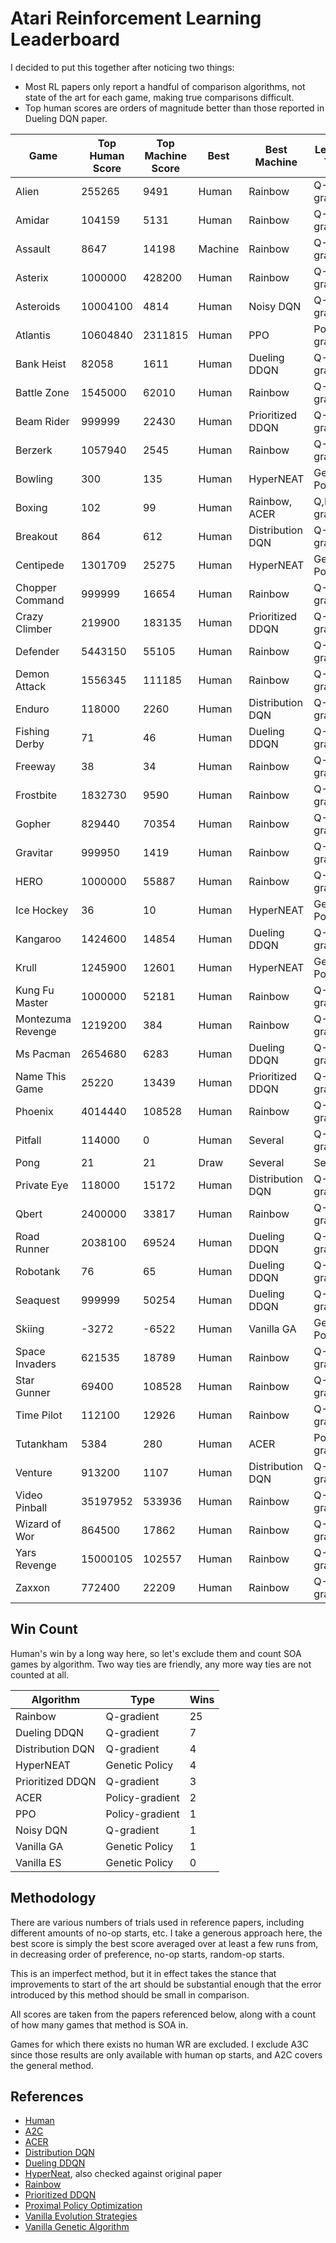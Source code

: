 # Atari Reinforcement Learning Leaderboard

I decided to put this together after noticing two things:

- Most RL papers only report a handful of comparison algorithms, not state of the
art for each game, making true comparisons difficult.
- Top human scores are orders of magnitude better than those reported in Dueling DQN paper.

| Game | Top Human Score | Top Machine Score | Best | Best Machine | Learning Type |
| --- | --- | --- | --- | --- | --- |
| Alien | 255265 | 9491 | Human | Rainbow | Q-gradient |
| Amidar | 104159 | 5131 | Human | Rainbow | Q-gradient |
| Assault | 8647 | 14198 | Machine | Rainbow | Q-gradient |
| Asterix | 1000000 | 428200 | Human | Rainbow | Q-gradient |
| Asteroids | 10004100 | 4814 | Human | Noisy DQN | Q-gradient |
| Atlantis | 10604840 | 2311815 | Human | PPO | Policy-gradient |
| Bank Heist | 82058 | 1611 | Human | Dueling DDQN | Q-gradient |
| Battle Zone | 1545000 | 62010 | Human | Rainbow | Q-gradient |
| Beam Rider | 999999 | 22430 | Human | Prioritized DDQN | Q-gradient |
| Berzerk | 1057940 | 2545 | Human | Rainbow | Q-gradient |
| Bowling | 300 | 135 | Human | HyperNEAT | Genetic Policy |
| Boxing | 102 | 99 | Human | Rainbow, ACER | Q,Policy-gradient |
| Breakout | 864 | 612 | Human | Distribution DQN | Q-gradient |
| Centipede | 1301709 | 25275 | Human | HyperNEAT | Genetic Policy |
| Chopper Command | 999999 | 16654 | Human | Rainbow | Q-gradient |
| Crazy Climber | 219900 | 183135 | Human | Prioritized DDQN | Q-gradient |
| Defender | 5443150 | 55105 | Human | Rainbow | Q-gradient |
| Demon Attack | 1556345 | 111185 | Human | Rainbow | Q-gradient |
| Enduro | 118000 | 2260 | Human | Distribution DQN | Q-gradient |
| Fishing Derby | 71 | 46 | Human | Dueling DDQN | Q-gradient |
| Freeway | 38 | 34 | Human | Rainbow | Q-gradient |
| Frostbite | 1832730 | 9590 | Human | Rainbow | Q-gradient |
| Gopher | 829440 | 70354 | Human | Rainbow | Q-gradient |
| Gravitar | 999950 | 1419 | Human | Rainbow | Q-gradient |
| HERO | 1000000 | 55887 | Human | Rainbow | Q-gradient |
| Ice Hockey | 36 | 10 | Human | HyperNEAT | Genetic Policy |
| Kangaroo | 1424600 | 14854 | Human | Dueling DDQN | Q-gradient |
| Krull | 1245900 | 12601 | Human | HyperNEAT | Genetic Policy |
| Kung Fu Master | 1000000 | 52181 | Human | Rainbow | Q-gradient |
| Montezuma Revenge | 1219200 | 384 | Human | Rainbow | Q-gradient |
| Ms Pacman | 2654680 | 6283 | Human | Dueling DDQN | Q-gradient |
| Name This Game | 25220 | 13439 | Human | Prioritized DDQN | Q-gradient |
| Phoenix | 4014440 | 108528 | Human | Rainbow | Q-gradient |
| Pitfall | 114000 | 0 | Human | Several | Q-gradient |
| Pong | 21 | 21 | Draw | Several | Several |
| Private Eye | 118000 | 15172 | Human | Distribution DQN | Q-gradient |
| Qbert | 2400000 | 33817 | Human | Rainbow | Q-gradient |
| Road Runner | 2038100 | 69524 | Human | Dueling DDQN | Q-gradient |
| Robotank | 76 | 65 | Human | Dueling DDQN | Q-gradient |
| Seaquest | 999999 | 50254 | Human | Dueling DDQN | Q-gradient |
| Skiing | -3272 | -6522 | Human | Vanilla GA | Genetic Policy |
| Space Invaders | 621535 | 18789 | Human | Rainbow | Q-gradient |
| Star Gunner | 69400 | 108528 | Human | Rainbow | Q-gradient |
| Time Pilot | 112100 | 12926 | Human | Rainbow | Q-gradient |
| Tutankham | 5384 | 280 | Human | ACER | Policy-gradient |
| Venture | 913200 | 1107 | Human | Distribution DQN | Q-gradient |
| Video Pinball | 35197952 | 533936 | Human | Rainbow | Q-gradient |
| Wizard of Wor | 864500 | 17862 | Human | Rainbow | Q-gradient |
| Yars Revenge | 15000105 | 102557 | Human | Rainbow | Q-gradient |
| Zaxxon | 772400 | 22209 | Human | Rainbow | Q-gradient |


## Win Count

Human's win by a long way here, so let's exclude them and count SOA games by
algorithm. Two way ties are friendly, any more way ties are not counted at all.

| Algorithm | Type | Wins |
| --- | --- | --- |
| Rainbow | Q-gradient | 25 |
| Dueling DDQN | Q-gradient | 7 |
| Distribution DQN | Q-gradient | 4 |
| HyperNEAT | Genetic Policy | 4 |
| Prioritized DDQN | Q-gradient | 3 |
| ACER | Policy-gradient | 2 |
| PPO | Policy-gradient | 1 |
| Noisy DQN | Q-gradient | 1 |
| Vanilla GA | Genetic Policy | 1 |
| Vanilla ES | Genetic Policy | 0 |


## Methodology

There are various numbers of trials used in reference papers, including different
amounts of no-op starts, etc. I take a generous approach here, the best score is
simply the best score averaged over at least a few runs from, in decreasing order of
preference, no-op starts, random-op starts.

This is an imperfect method, but it in effect takes the stance that improvements to
start of the art should be substantial enough that the error introduced by this
method should be small in comparison.

All scores are taken from the papers referenced below, along with a count of how many
games that method is SOA in.

Games for which there exists no human WR are excluded. I exclude A3C since those
results are only available with human op starts, and A2C covers the general method.


## References

- [Human](www.twingalaxies.com)
- [A2C](https://arxiv.org/pdf/1707.06347.pdf)
- [ACER](https://arxiv.org/pdf/1707.06347.pdf)
- [Distribution DQN](https://arxiv.org/pdf/1710.02298.pdf)
- [Dueling DDQN](https://arxiv.org/pdf/1710.02298.pdf)
- [HyperNeat](https://arxiv.org/pdf/1703.03864.pdf), also checked against original paper
- [Rainbow](https://arxiv.org/pdf/1710.02298.pdf)
- [Prioritized DDQN](https://arxiv.org/pdf/1710.02298.pdf)
- [Proximal Policy Optimization](https://arxiv.org/pdf/1707.06347.pdf)
- [Vanilla Evolution Strategies](https://arxiv.org/pdf/1703.03864.pdf)
- [Vanilla Genetic Algorithm](https://arxiv.org/pdf/1712.06567.pdf)
